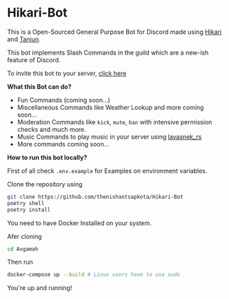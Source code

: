 # Hikari-Bot

This is a Open-Sourced General Purpose Bot for Discord made using [Hikari](https://github.com/hikari-py/hikari) and [Tanjun](https://github.com/FasterSpeeding/Tanjun).

This bot implements Slash Commands in the guild which are a new-ish feature of Discord.

To invite this bot to your server, [click here](https://discord.com/api/oauth2/authorize?client_id=857596690637783080&permissions=8&scope=bot%20applications.commands)

**What this Bot can do?**

- Fun Commands (coming soon...)
- Miscellaneous Commands like Weather Lookup and more coming soon...
- Moderation Commands like `kick`, `mute`, `ban` with intensive permission checks and much more.
- Music Commands to play music in your server using [lavasnek_rs](https://github.com/vicky5124/lavasnek_rs)
- More commands coming soon...


**How to run this bot locally?**

First of all check `.env.example` for Examples on environment variables.


Clone the repository using
```bash
git clone https://github.com/thenishantsapkota/Hikari-Bot
poetry shell
poetry install
```

You need to have Docker Installed on your system.

Afer cloning 
```bash
cd Avgamah
```

Then run 
```bash
docker-compose up --build # Linux users have to use sudo
```

You're up and running!


